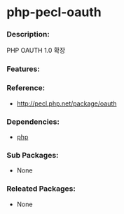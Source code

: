 # php-pecl-oauth

### Description:
PHP OAUTH 1.0 확장

### Features:


### Reference:
* http://pecl.php.net/package/oauth

### Dependencies:
* [php](pkg-base-php.md)

### Sub Packages:
* None

### Releated Packages:
* None